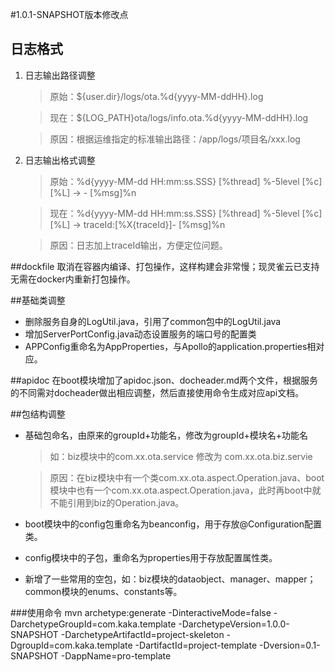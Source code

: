 #1.0.1-SNAPSHOT版本修改点
## 日志格式
1. 日志输出路径调整
    > 原始：${user.dir}/logs/ota.%d{yyyy-MM-ddHH}.log
    
    > 现在：${LOG_PATH}ota/logs/info.ota.%d{yyyy-MM-ddHH}.log
    
    > 原因：根据运维指定的标准输出路径：/app/logs/项目名/xxx.log
2. 日志输出格式调整
    > 原始：%d{yyyy-MM-dd HH:mm:ss.SSS} [%thread] %-5level [%c] [%L] -> - [%msg]%n
    
    > 现在：%d{yyyy-MM-dd HH:mm:ss.SSS} [%thread] %-5level [%c] [%L] -> traceId:[%X{traceId}]- [%msg]%n
    
    > 原因：日志加上traceId输出，方便定位问题。


##dockfile
取消在容器内编译、打包操作，这样构建会非常慢；现灵雀云已支持无需在docker内重新打包操作。

##基础类调整
* 删除服务自身的LogUtil.java，引用了common包中的LogUtil.java
* 增加ServerPortConfig.java动态设置服务的端口号的配置类
* APPConfig重命名为AppProperties，与Apollo的application.properties相对应。

##apidoc
在boot模块增加了apidoc.json、docheader.md两个文件，根据服务的不同需对docheader做出相应调整，然后直接使用命令生成对应api文档。

##包结构调整
* 基础包命名，由原来的groupId+功能名，修改为groupId+模块名+功能名
    > 如：biz模块中的com.xx.ota.service    修改为   com.xx.ota.biz.servie
    
    > 原因：在biz模块中有一个类com.xx.ota.aspect.Operation.java、boot模块中也有一个com.xx.ota.aspect.Operation.java，此时再boot中就不能引用到biz的Operation.java。
* boot模块中的config包重命名为beanconfig，用于存放@Configuration配置类。
* config模块中的子包，重命名为properties用于存放配置属性类。
* 新增了一些常用的空包，如：biz模块的dataobject、manager、mapper；common模块的enums、constants等。

###使用命令
mvn archetype:generate -DinteractiveMode=false -DarchetypeGroupId=com.kaka.template -DarchetypeVersion=1.0.0-SNAPSHOT -DarchetypeArtifactId=project-skeleton -DgroupId=com.kaka.template -DartifactId=project-template -Dversion=0.1-SNAPSHOT -DappName=pro-template